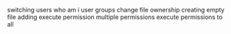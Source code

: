 switching users
who am i
user groups
change file ownership
creating empty file
adding execute permission
multiple permissions
execute permissions to all
